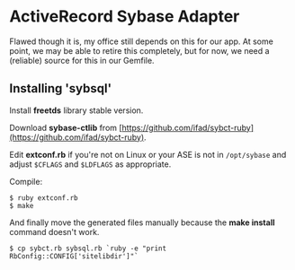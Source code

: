 ActiveRecord Sybase Adapter
==========================

Flawed though it is, my office still depends on this for our app.
At some point, we may be able to retire this completely, but for now, we need a (reliable) source for this in our Gemfile.

Installing 'sybsql'
------------------

Install **freetds** library stable version.

Download **sybase-ctlib** from [https://github.com/ifad/sybct-ruby](https://github.com/ifad/sybct-ruby).

Edit **extconf.rb** if you're not on Linux or your ASE is not in `/opt/sybase`
and adjust `$CFLAGS` and `$LDFLAGS` as appropriate.

Compile:

    $ ruby extconf.rb
    $ make

And finally move the generated files manually because the **make install** command doesn't work.

    $ cp sybct.rb sybsql.rb `ruby -e "print RbConfig::CONFIG['sitelibdir']"`

